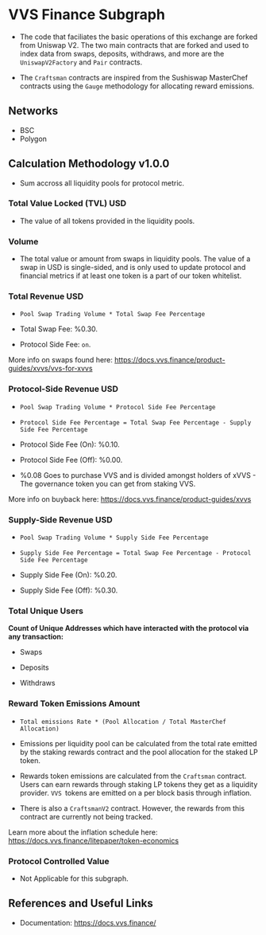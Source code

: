 # VVS Finance Subgraph

- The code that faciliates the basic operations of this exchange are forked from Uniswap V2. The two main contracts that are forked and used to index data from swaps, deposits, withdraws, and more are the `UniswapV2Factory` and `Pair` contracts.

- The `Craftsman` contracts are inspired from the Sushiswap MasterChef contracts using the `Gauge` methodology for allocating reward emissions.

## Networks

- BSC
- Polygon

## Calculation Methodology v1.0.0

- Sum accross all liquidity pools for protocol metric.

### Total Value Locked (TVL) USD

- The value of all tokens provided in the liquidity pools.

### Volume

- The total value or amount from swaps in liquidity pools. The value of a swap in USD is single-sided, and is only used to update protocol and financial metrics if at least one token is a part of our token whitelist.

### Total Revenue USD

- `Pool Swap Trading Volume * Total Swap Fee Percentage`

- Total Swap Fee: %0.30.

- Protocol Side Fee: `on`.

More info on swaps found here:
https://docs.vvs.finance/product-guides/xvvs/vvs-for-xvvs

### Protocol-Side Revenue USD

- `Pool Swap Trading Volume * Protocol Side Fee Percentage`

- `Protocol Side Fee Percentage = Total Swap Fee Percentage - Supply Side Fee Percentage`

- Protocol Side Fee (On): %0.10.

- Protocol Side Fee (Off): %0.00.

- %0.08 Goes to purchase VVS and is divided amongst holders of xVVS - The governance token you can get from staking VVS.

More info on buyback here:
https://docs.vvs.finance/product-guides/xvvs

### Supply-Side Revenue USD

- `Pool Swap Trading Volume * Supply Side Fee Percentage`

- `Supply Side Fee Percentage = Total Swap Fee Percentage - Protocol Side Fee Percentage`

- Supply Side Fee (On): %0.20.

- Supply Side Fee (Off): %0.30.

### Total Unique Users

**Count of Unique Addresses which have interacted with the protocol via any transaction:**

- Swaps

- Deposits

- Withdraws

### Reward Token Emissions Amount

- `Total emissions Rate * (Pool Allocation / Total MasterChef Allocation)`

- Emissions per liquidity pool can be calculated from the total rate emitted by the staking rewards contract and the pool allocation for the staked LP token.

- Rewards token emissions are calculated from the `Craftsman` contract. Users can earn rewards through staking LP tokens they get as a liquidity provider. `VVS `tokens are emitted on a per block basis through inflation.

- There is also a `CraftsmanV2` contract. However, the rewards from this contract are currently not being tracked.

Learn more about the inflation schedule here:
https://docs.vvs.finance/litepaper/token-economics

### Protocol Controlled Value

- Not Applicable for this subgraph.

## References and Useful Links

- Documentation: https://docs.vvs.finance/
